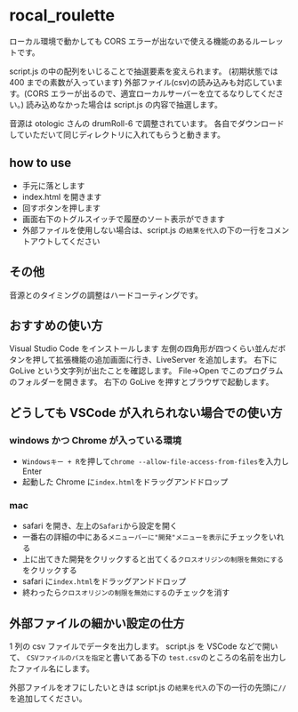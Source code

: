 # rocal_roulette

ローカル環境で動かしても CORS エラーが出ないで使える機能のあるルーレットです。

script.js の中の配列をいじることで抽選要素を変えられます。
(初期状態では 400 までの素数が入っています)
外部ファイル(csv)の読み込みも対応しています。(CORS エラーが出るので、適宜ローカルサーバーを立てるなりしてください。)
読み込めなかった場合は script.js の内容で抽選します。

音源は otologic さんの drumRoll-6 で調整されています。
各自でダウンロードしていただいて同じディレクトリに入れてもらうと動きます。

## how to use

-   手元に落とします
-   index.html を開きます
-   回すボタンを押します
-   画面右下のトグルスイッチで履歴のソート表示ができます
-   外部ファイルを使用しない場合は、script.js の`結果を代入`の下の一行をコメントアウトしてください

## その他

音源とのタイミングの調整はハードコーティングです。

## おすすめの使い方

Visual Studio Code をインストールします
左側の四角形が四つくらい並んだボタンを押して拡張機能の追加画面に行き、LiveServer を追加します。
右下に GoLive という文字列が出たことを確認します。
File->Open でこのプログラムのフォルダーを開きます。
右下の GoLive を押すとブラウザで起動します。

## どうしても VSCode が入れられない場合での使い方

### windows かつ Chrome が入っている環境

-   `Windowsキー + R`を押して`chrome --allow-file-access-from-files`を入力し Enter
-   起動した Chrome に`index.html`をドラッグアンドドロップ

### mac

-   safari を開き、左上の`Safari`から設定を開く
-   一番右の詳細の中にある`メニューバーに"開発"メニューを表示`にチェックをいれる
-   上に出てきた開発をクリックすると出てくる`クロスオリジンの制限を無効にする`をクリックする
-   safari に`index.html`をドラッグアンドドロップ
-   終わったら`クロスオリジンの制限を無効にする`のチェックを消す

## 外部ファイルの細かい設定の仕方

1 列の csv ファイルでデータを出力します。
script.js を VSCode などで開いて、
`CSVファイルのパスを指定`と書いてある下の
`test.csv`のところの名前を出力したファイル名にします。

外部ファイルをオフにしたいときは
script.js の`結果を代入`の下の一行の先頭に`//`を追加してください。

